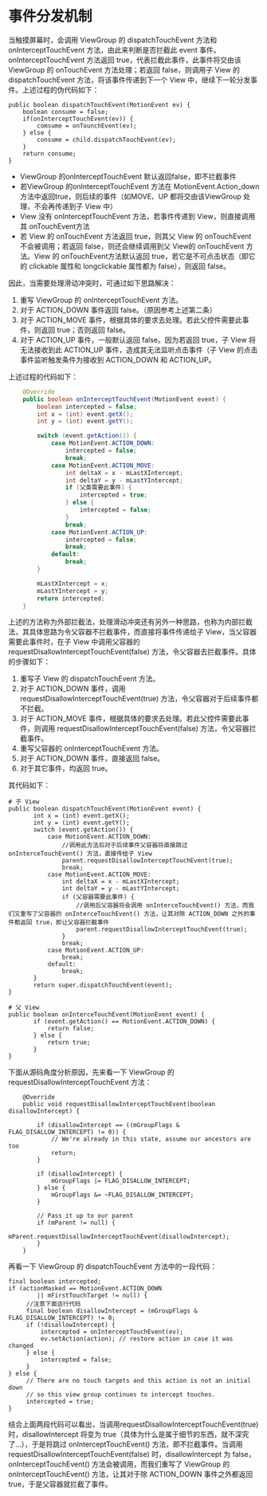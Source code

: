 # 事件分发机制
当触摸屏幕时，会调用 ViewGroup 的 dispatchTouchEvent 方法和 onInterceptTouchEvent 方法，由此来判断是否拦截此 event 事件。onInterceptTouchEvent 方法返回 true，代表拦截此事件，此事件将交由该 ViewGroup 的 onTouchEvent 方法处理；若返回 false，则调用子 View 的 dispatchTouchEvent 方法，将该事件传递到下一个 View 中，继续下一轮分发事件。上述过程的伪代码如下：

    public boolean dispatchTouchEvent(MotionEvent ev) {
        boolean consume = false;
        if(onInterceptTouchEvent(ev)) {
            comsume = onTounchEvent(ev);
        } else {
            consume = child.dispatchTouchEvent(ev);
        }
      	return consume;
    }

- ViewGroup 的onInterceptTouchEvent 默认返回false，即不拦截事件
- 若ViewGroup 的onInterceptTouchEvent 方法在 MotionEvent.Action_down 方法中返回true，则后续的事件（如MOVE、UP 都将交由该ViewGroup 处理，不会再传递到子 View 中）
- View 没有 onInterceptTouchEvent 方法，若事件传递到 View，则直接调用其 onTouchEvent方法
- 若 View 的 onTouchEvent 方法返回 true，则其父 View 的 onTouchEvent 不会被调用；若返回 false，则还会继续调用到父 View的 onTouchEvent 方法。View 的 onTouchEvent方法默认返回 true，若它是不可点击状态（即它的 clickable 属性和 longclickable 属性都为 false），则返回 false。

因此，当需要处理滑动冲突时，可通过如下思路解决：

1. 重写 ViewGroup 的 onInterceptTouchEvent 方法。
2. 对于 ACTION_DOWN 事件返回 false。（原因参考上述第二条）
3. 对于 ACTION_MOVE 事件，根据具体的要求去处理。若此父控件需要此事件，则返回 true；否则返回 false。
4. 对于 ACTION_UP 事件，一般默认返回 false。因为若返回 true，子 View 将无法接收到此 ACTION_UP 事件，造成其无法监听点击事件（子 View 的点击事件监听触发条件为接收到 ACTION_DOWN 和 ACTION_UP。

上述过程的代码如下：

```java
    @Override
    public boolean onInterceptTouchEvent(MotionEvent event) {
        boolean intercepted = false;
        int x = (int) event.getX();
        int y = (int) event.getY();

        switch (event.getAction()) {
            case MotionEvent.ACTION_DOWN:
                intercepted = false;
                break;
            case MotionEvent.ACTION_MOVE:
                int deltaX = x - mLastXIntercept;
                int deltaY = y - mLastYIntercept;
                if (父类需要此事件) {
                    intercepted = true;
                } else {
                    intercepted = false;
                }
                break;
            case MotionEvent.ACTION_UP:
                intercepted = false;
                break;
            default:
                break;
        }

        mLastXIntercept = x;
        mLastYIntercept = y;
        return intercepted;
    }
```
上述的方法称为外部拦截法，处理滑动冲突还有另外一种思路，也称为内部拦截法，其具体思路为令父容器不拦截事件，而直接将事件传递给子 View，当父容器需要此事件时，在子 View 中调用父容器的 requestDisallowInterceptTouchEvent(false) 方法，令父容器去拦截事件。具体的步骤如下：

1. 重写子 View 的 dispatchTouchEvent  方法。
2. 对于 ACTION_DOWN 事件，调用 requestDisallowInterceptTouchEvent(true) 方法，令父容器对于后续事件都不拦截。
3. 对于 ACTION_MOVE 事件，根据具体的要求去处理。若此父控件需要此事件，则调用 requestDisallowInterceptTouchEvent(false) 方法，令父容器拦截事件。
4. 重写父容器的  onInterceptTouchEvent 方法。
5. 对于 ACTION_DOWN 事件，直接返回 false。
6. 对于其它事件，均返回 true。

其代码如下：

    # 子 View
    public boolean dispatchTouchEvent(MotionEvent event) {
           int x = (int) event.getX();
           int y = (int) event.getY();
           switch (event.getAction()) {
               case MotionEvent.ACTION_DOWN:
                   //调用此方法后对于后续事件父容器将直接跳过 onInterceTouchEvent() 方法，直接传给子 View
                   parent.requestDisallowInterceptTouchEvent(true);
                   break;
               case MotionEvent.ACTION_MOVE:
                   int deltaX = x - mLastXIntercept;
                   int deltaY = y - mLastYIntercept;
                   if (父容器需要此事件) {
                   	   //调用后父容器将会调用 onInterceTouchEvent() 方法，而我们又重写了父容器的 onInterceTouchEvent() 方法，让其对除 ACTION_DOWN 之外的事件都返回 true，即让父容器拦截事件
                       parent.requestDisallowInterceptTouchEvent(true);
                   }
                   break;
               case MotionEvent.ACTION_UP:
                   break;
               default:
                   break;
           }
           return super.dispatchTouchEvent(event);
    }
    
    # 父 View
    public boolean onInterceTouchEvent(MotionEvent event) {
           if (event.getAction() == MotionEvent.ACTION_DOWN) {
               return false;
           } else {
               return true;
           }
    }
    

下面从源码角度分析原因，先来看一下 ViewGroup 的 requestDisallowInterceptTouchEvent 方法：

        @Override
        public void requestDisallowInterceptTouchEvent(boolean disallowIntercept) {
    
            if (disallowIntercept == ((mGroupFlags & FLAG_DISALLOW_INTERCEPT) != 0)) {
                // We're already in this state, assume our ancestors are too
                return;
            }
    
            if (disallowIntercept) {
                mGroupFlags |= FLAG_DISALLOW_INTERCEPT;
            } else {
                mGroupFlags &= ~FLAG_DISALLOW_INTERCEPT;
            }
    
            // Pass it up to our parent
            if (mParent != null) {
                mParent.requestDisallowInterceptTouchEvent(disallowIntercept);
            }
        }

再看一下 ViewGroup 的 dispatchTouchEvent 方法中的一段代码：

    final boolean intercepted;
    if (actionMasked == MotionEvent.ACTION_DOWN
            || mFirstTouchTarget != null) {
         //注意下面这行代码
         final boolean disallowIntercept = (mGroupFlags & FLAG_DISALLOW_INTERCEPT) != 0;
         if (!disallowIntercept) {
             intercepted = onInterceptTouchEvent(ev);
             ev.setAction(action); // restore action in case it was changed
         } else {
             intercepted = false;
         }
    } else {
         // There are no touch targets and this action is not an initial down
         // so this view group continues to intercept touches.
         intercepted = true;
    }

结合上面两段代码可以看出，当调用requestDisallowInterceptTouchEvent(true)  时，disallowIntercept 将变为 true（具体为什么是属于细节的东西，就不深究了...），于是将跳过 onInterceptTouchEvent() 方法，即不拦截事件。当调用requestDisallowInterceptTouchEvent(false) 时，disallowIntercept 为 false，onInterceptTouchEvent() 方法会被调用，而我们重写了 ViewGroup 的 onInterceptTouchEvent() 方法，让其对于除 ACTION_DOWN 事件之外都返回 true，于是父容器就拦截了事件。


